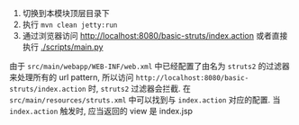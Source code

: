 1. 切换到本模块顶层目录下
2. 执行 `mvn clean jetty:run`
3. 通过浏览器访问 [http://localhost:8080/basic-struts/index.action](http://localhost:8080/basic-struts/index.action) 
或者直接执行 [./scripts/main.py](./scripts/main.py)

由于 `src/main/webapp/WEB-INF/web.xml` 中已经配置了由名为 `struts2` 的过滤器来处理所有的 url pattern,
所以访问 `http://localhost:8080/basic-struts/index.action` 时, `struts2` 过滤器会拦截.
在 `src/main/resources/struts.xml` 中可以找到与 `index.action` 对应的配置.
当 `index.action` 触发时, 应当返回的 view 是 index.jsp 